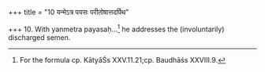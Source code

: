 +++
title = "10 यन्मेऽत्र पयसः परीतोषात्तदर्पिथ"

+++
10. With yanmetra payasaḥ...[^1] he addresses the (involuntarily) discharged semen.  


[^1]: For the formula cp. KātyāŚs XXV.11.21;cp. Baudhāśs XXVIII.9. 
